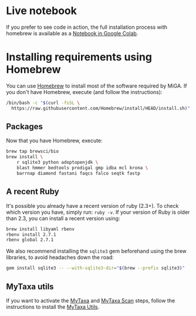 # Live notebook

If you prefer to see code in action, the full installation process
with homebrew is available as a
[Notebook in Google Colab](https://colab.research.google.com/drive/1DhEMlcFwGgzW6q_fGEHLsihRSTK6ZRXD).

# Installing requirements using Homebrew

You can use [Homebrew](https://brew.sh/) to install most of the software
required by MiGA.
If you don't have Homebrew, execute (and follow the instructions):

```bash
/bin/bash -c "$(curl -fsSL \
  https://raw.githubusercontent.com/Homebrew/install/HEAD/install.sh)"
```

## Packages

Now that you have Homebrew, execute:

```bash
brew tap brewsci/bio
brew install \
    r sqlite3 python adoptopenjdk \
    blast hmmer bedtools prodigal gmp idba mcl krona \
    barrnap diamond fastani faqcs falco seqtk fastp
```

## A recent Ruby

It's possible you already have a recent version of ruby (2.3+).
To check which version you have, simply run: `ruby -v`.
If your version of Ruby is older than 2.3, you can install a recent
version using:

```bash
brew install libyaml rbenv
rbenv install 2.7.1
rbenv global 2.7.1
```

We also recommend installing the `sqlite3` gem beforehand using the brew
libraries, to avoid headaches down the road:

```bash
gem install sqlite3 -- --with-sqlite3-dir="$(brew --prefix sqlite3)"
```

## MyTaxa utils

If you want to activate the [MyTaxa](../part5/workflow.md#mytaxa) and
[MyTaxa Scan](../part5/workflow.md#mytaxa-scan) steps, follow the instructions
to install the [MyTaxa Utils](mytaxa.md).

